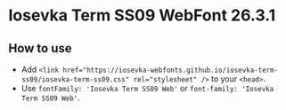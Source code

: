 # Iosevka Term SS09 WebFont 26.3.1

## How to use

- Add `<link href="https://iosevka-webfonts.github.io/iosevka-term-ss09/iosevka-term-ss09.css" rel="stylesheet" />` to your `<head>`.
- Use `fontFamily: 'Iosevka Term SS09 Web'` or `font-family: 'Iosevka Term SS09 Web'`.
